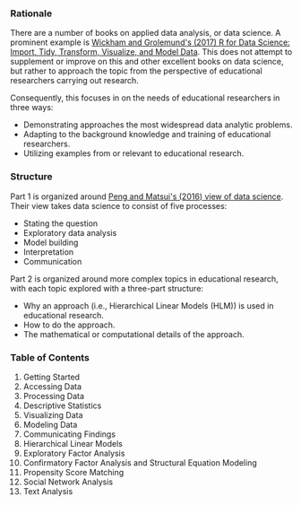 ### Rationale

There are a number of books on applied data analysis, or data science. A prominent example is [Wickham and Grolemund's (2017) R for Data Science: Import, Tidy, Transform, Visualize, and Model Data](https://www.amazon.com/Data-Science-Transform-Visualize-Model/dp/1491910399/ref=sr_1_1?ie=UTF8&qid=1484001738&sr=8-1&keywords=r+for+data+science). This does not attempt to supplement or improve on this and other excellent books on data science, but rather to approach the topic from the perspective of educational researchers carrying out research.

Consequently, this focuses in on the needs of educational researchers in three ways:

* Demonstrating approaches the most widespread data analytic problems.
* Adapting to the background knowledge and training of educational researchers.
* Utilizing examples from or relevant to educational research. 

### Structure

Part 1 is organized around [Peng and Matsui's (2016) view of data science](https://www.google.com/search?q=peng+matsui+art+of+data+science&oq=peng+matsui+art+of+data+science&aqs=chrome..69i57.3974j0j7&sourceid=chrome&ie=UTF-8). Their view takes data science to consist of five processes:

* Stating the question
* Exploratory data analysis
* Model building 
* Interpretation
* Communication

Part 2 is organized around more complex topics in educational research, with each topic explored with a three-part structure:

* Why an approach (i.e., Hierarchical Linear Models (HLM)) is used in educational research.
* How to do the approach.
* The mathematical or computational details of the approach.

### Table of Contents

1. Getting Started
2. Accessing Data
3. Processing Data
4. Descriptive Statistics
5. Visualizing Data
6. Modeling Data
7. Communicating Findings
8. Hierarchical Linear Models
9. Exploratory Factor Analysis
10. Confirmatory Factor Analysis and Structural Equation Modeling
11. Propensity Score Matching
12. Social Network Analysis
13. Text Analysis

